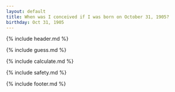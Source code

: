 ```yaml
---
layout: default
title: When was I conceived if I was born on October 31, 1905?
birthday: Oct 31, 1905
---
```


{% include header.md %}

{% include guess.md %}

{% include calculate.md %}

{% include safety.md %}

{% include footer.md %}



